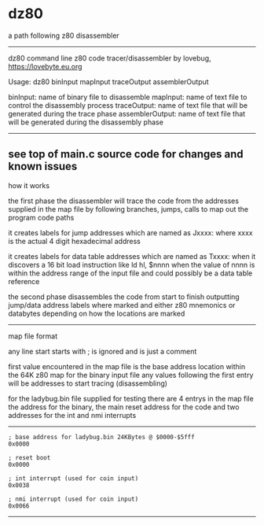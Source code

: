 # dz80
 a path following z80 disassembler
 
 ----------------------------------------------------------------------------------------------------------------------------

dz80 command line z80 code tracer/disassembler by lovebug, https://lovebyte.eu.org

Usage: dz80 binInput mapInput traceOutput assemblerOutput

binInput:        name of binary file to disassemble
mapInput:        name of text file to control the disassembly process
traceOutput:     name of text file that will be generated during the trace phase
assemblerOutput: name of text file that will be generated during the disassembly phase

----------------------------------------------------------------------------------------------------------------------------
see top of main.c source code for changes and known issues
----------------------------------------------------------------------------------------------------------------------------

how it works

the first phase the disassembler will trace the code from the addresses supplied in the map file by following branches,
jumps, calls to map out the program code paths

it creates labels for jump addresses which are named as Jxxxx: where xxxx is the actual 4 digit hexadecimal address

it creates labels for data table addresses which are named as Txxxx: when it discovers a 16 bit load instruction like ld hl, $nnnn
when the value of nnnn is within the address range of the input file and could possibly be a data table reference

the second phase disassembles the code from start to finish outputting jump/data address labels where marked and
either z80 mnemonics or databytes depending on how the locations are marked

----------------------------------------------------------------------------------------------------------------------------

map file format

any line start starts with ; is ignored and is just a comment

first value encountered in the map file is the base address location within the 64K z80 map for the binary input file
any values following the first entry will be addresses to start tracing (disassembling)

for the ladybug.bin file supplied for testing there are 4 entrys in the map file
the address for the binary, the main reset address for the code and two addresses for the int and nmi interrupts

----------------------------------------------------------------------------------------------------------------------------

```
; base address for ladybug.bin 24KBytes @ $0000-$5fff
0x0000

; reset boot
0x0000

; int interrupt (used for coin input)
0x0038

; nmi interrupt (used for coin input)
0x0066
```

----------------------------------------------------------------------------------------------------------------------------
